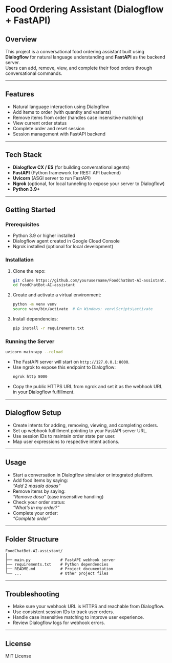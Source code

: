 
# Food Ordering Assistant (Dialogflow + FastAPI)

## Overview

This project is a conversational food ordering assistant built using **Dialogflow** for natural language understanding and **FastAPI** as the backend server.  
Users can add, remove, view, and complete their food orders through conversational commands.

---

## Features

- Natural language interaction using Dialogflow
- Add items to order (with quantity and variants)
- Remove items from order (handles case insensitive matching)
- View current order status
- Complete order and reset session
- Session management with FastAPI backend

---

## Tech Stack

- **Dialogflow CX / ES** (for building conversational agents)
- **FastAPI** (Python framework for REST API backend)
- **Uvicorn** (ASGI server to run FastAPI)
- **Ngrok** (optional, for local tunneling to expose your server to Dialogflow)
- **Python 3.9+**

---

## Getting Started

### Prerequisites

- Python 3.9 or higher installed
- Dialogflow agent created in Google Cloud Console
- Ngrok installed (optional for local development)

### Installation

1. Clone the repo:
   ```bash
   git clone https://github.com/yourusername/FoodChatBot-AI-assistant.git
   cd FoodChatBot-AI-assistant
   ```

2. Create and activate a virtual environment:
   ```bash
   python -m venv venv
   source venv/bin/activate  # On Windows: venv\Scripts\activate
   ```

3. Install dependencies:
   ```bash
   pip install -r requirements.txt
   ```

### Running the Server

```bash
uvicorn main:app --reload
```

- The FastAPI server will start on `http://127.0.0.1:8000`.
- Use ngrok to expose this endpoint to Dialogflow:
  ```bash
  ngrok http 8000
  ```
- Copy the public HTTPS URL from ngrok and set it as the webhook URL in your Dialogflow fulfillment.

---

## Dialogflow Setup

- Create intents for adding, removing, viewing, and completing orders.
- Set up webhook fulfillment pointing to your FastAPI server URL.
- Use session IDs to maintain order state per user.
- Map user expressions to respective intent actions.

---

## Usage

- Start a conversation in Dialogflow simulator or integrated platform.
- Add food items by saying:  
  *“Add 2 masala dosas”*  
- Remove items by saying:  
  *“Remove dosa”* (case insensitive handling)
- Check your order status:  
  *“What’s in my order?”*  
- Complete your order:  
  *“Complete order”*

---

## Folder Structure

```
FoodChatBot-AI-assistant/
│
├── main.py             # FastAPI webhook server
├── requirements.txt    # Python dependencies
├── README.md           # Project documentation
└── ...                 # Other project files
```

---

## Troubleshooting

- Make sure your webhook URL is HTTPS and reachable from Dialogflow.
- Use consistent session IDs to track user orders.
- Handle case insensitive matching to improve user experience.
- Review Dialogflow logs for webhook errors.

---

## License

MIT License
